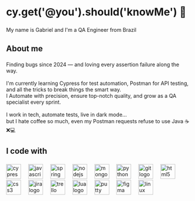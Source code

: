 <h1 align="left">cy.get('@you').should('knowMe') 👋</h1>

###

<p align="left">My name is Gabriel and I'm a QA Engineer from Brazil</p>

###

<h2 align="left">About me</h2>

###

<p align="left">Finding bugs since 2024 — and loving every assertion failure along the way. <br><br>
I'm currently learning Cypress for test automation, Postman for API testing, and all the tricks to break things the smart way. <br> 
I Automate with precision, ensure top-notch quality, and grow as a QA specialist every sprint.<br><br>
I work in tech, automate tests, live in dark mode...<br>
but I hate coffee so much, even my Postman requests refuse to use Java ☕❌💻</p>

###

<h2 align="left">I code with</h2>

###

<div align="left">
  <a href="https://www.cypress.io" target="_blank" rel="noreferrer" style="text-decoration: none;">
    <img src="https://cdn.simpleicons.org/cypress/ffffff" height="40" alt="cypress logo" style="display: inline-block; border: none; box-shadow: none; outline: none;" />
  </a>
  <img width="12" />
  <a href="https://developer.mozilla.org/en-US/docs/Web/JavaScript" target="_blank" rel="noreferrer" style="text-decoration: none;">
    <img src="https://cdn.jsdelivr.net/gh/devicons/devicon/icons/javascript/javascript-original.svg" height="40" alt="javascript logo" style="display: inline-block; border: none; box-shadow: none; outline: none;" />
  </a>
  <img width="12" />
  <a href="https://spring.io" target="_blank" rel="noreferrer" style="text-decoration: none;">
    <img src="https://cdn.jsdelivr.net/gh/devicons/devicon/icons/spring/spring-original.svg" height="40" alt="spring logo" style="display: inline-block; border: none; box-shadow: none; outline: none;" />
  </a>
  <img width="12" />
  <a href="https://nodejs.org" target="_blank" rel="noreferrer" style="text-decoration: none;">
    <img src="https://cdn.jsdelivr.net/gh/devicons/devicon/icons/nodejs/nodejs-original.svg" height="40" alt="nodejs logo" style="display: inline-block; border: none; box-shadow: none; outline: none;" />
  </a>
  <img width="12" />
  <a href="https://www.mongodb.com" target="_blank" rel="noreferrer" style="text-decoration: none;">
    <img src="https://cdn.jsdelivr.net/gh/devicons/devicon/icons/mongodb/mongodb-original.svg" height="40" alt="mongodb logo" style="display: inline-block; border: none; box-shadow: none; outline: none;" />
  </a>
  <img width="12" />
  <a href="https://www.python.org" target="_blank" rel="noreferrer" style="text-decoration: none;">
    <img src="https://cdn.jsdelivr.net/gh/devicons/devicon/icons/python/python-original.svg" height="40" alt="python logo" style="display: inline-block; border: none; box-shadow: none; outline: none;" />
  </a>
  <img width="12" />
  <a href="https://git-scm.com" target="_blank" rel="noreferrer" style="text-decoration: none;">
    <img src="https://cdn.jsdelivr.net/gh/devicons/devicon/icons/git/git-original.svg" height="40" alt="git logo" style="display: inline-block; border: none; box-shadow: none; outline: none;" />
  </a>
  <img width="12" />
  <a href="https://developer.mozilla.org/en-US/docs/Web/HTML" target="_blank" rel="noreferrer" style="text-decoration: none;">
    <img src="https://cdn.jsdelivr.net/gh/devicons/devicon/icons/html5/html5-original.svg" height="40" alt="html5 logo" style="display: inline-block; border: none; box-shadow: none; outline: none;" />
  </a>
  <img width="12" />
  <a href="https://developer.mozilla.org/en-US/docs/Web/CSS" target="_blank" rel="noreferrer" style="text-decoration: none;">
    <img src="https://cdn.jsdelivr.net/gh/devicons/devicon/icons/css3/css3-original.svg" height="40" alt="css3 logo" style="display: inline-block; border: none; box-shadow: none; outline: none;" />
  </a>
  <img width="12" />
  <a href="https://www.atlassian.com/software/jira" target="_blank" rel="noreferrer" style="text-decoration: none;">
    <img src="https://cdn.jsdelivr.net/gh/devicons/devicon/icons/jira/jira-original.svg" height="40" alt="jira logo" style="display: inline-block; border: none; box-shadow: none; outline: none;" />
  </a>
  <img width="12" />
  <a href="https://trello.com" target="_blank" rel="noreferrer" style="text-decoration: none;">
    <img src="https://cdn.jsdelivr.net/gh/devicons/devicon/icons/trello/trello-plain.svg" height="40" alt="trello logo" style="display: inline-block; border: none; box-shadow: none; outline: none;" />
  </a>
  <img width="12" />
  <a href="https://www.lua.org" target="_blank" rel="noreferrer" style="text-decoration: none;">
    <img src="https://cdn.jsdelivr.net/gh/devicons/devicon/icons/lua/lua-original.svg" height="40" alt="lua logo" style="display: inline-block; border: none; box-shadow: none; outline: none;" />
  </a>
  <img width="12" />
  <a href="https://www.putty.org" target="_blank" rel="noreferrer" style="text-decoration: none;">
    <img src="https://cdn.jsdelivr.net/gh/devicons/devicon/icons/putty/putty-original.svg" height="40" alt="putty logo" style="display: inline-block; border: none; box-shadow: none; outline: none;" />
  </a>
  <img width="12" />
  <a href="https://www.figma.com" target="_blank" rel="noreferrer" style="text-decoration: none;">
    <img src="https://cdn.jsdelivr.net/gh/devicons/devicon/icons/figma/figma-original.svg" height="40" alt="figma logo" style="display: inline-block; border: none; box-shadow: none; outline: none;" />
  </a>
  <img width="12" />
  <a href="https://www.linux.org" target="_blank" rel="noreferrer" style="text-decoration: none;">
    <img src="https://cdn.jsdelivr.net/gh/devicons/devicon/icons/linux/linux-original.svg" height="40" alt="linux logo" style="display: inline-block; border: none; box-shadow: none; outline: none;" />
  </a>
</div>
